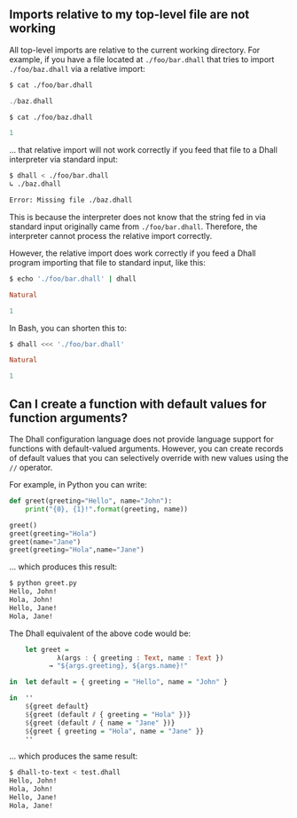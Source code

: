 ## Imports relative to my top-level file are not working

All top-level imports are relative to the current working directory.  For example, if you
have a file located at `./foo/bar.dhall` that tries to import `./foo/baz.dhall` via a
relative import:

```bash
$ cat ./foo/bar.dhall
```
```haskell
./baz.dhall
```
```bash
$ cat ./foo/baz.dhall
```
```haskell
1
```

... that relative import will not work correctly if you feed that file to a Dhall
interpreter via standard input:

```bash
$ dhall < ./foo/bar.dhall
↳ ./baz.dhall

Error: Missing file ./baz.dhall
```

This is because the interpreter does not know that the string fed in via standard
input originally came from `./foo/bar.dhall`.  Therefore, the interpreter cannot
process the relative import correctly.

However, the relative import does work correctly if you feed a Dhall program
importing that file to standard input, like this:

```bash
$ echo './foo/bar.dhall' | dhall
```
```haskell
Natural

1
```

In Bash, you can shorten this to:

```bash
$ dhall <<< './foo/bar.dhall'
```
```haskell
Natural

1
```

## Can I create a function with default values for function arguments?

The Dhall configuration language does not provide language support for functions with default-valued arguments.  However, you can create records of default values that you can selectively override with new values using the `//` operator.

For example, in Python you can write:

```python
def greet(greeting="Hello", name="John"):
    print("{0}, {1}!".format(greeting, name))

greet()
greet(greeting="Hola")
greet(name="Jane")
greet(greeting="Hola",name="Jane")
```

... which produces this result:

```bash
$ python greet.py
Hello, John!
Hola, John!
Hello, Jane!
Hola, Jane!
```

The Dhall equivalent of the above code would be:

```haskell
    let greet =
            λ(args : { greeting : Text, name : Text })
          → "${args.greeting}, ${args.name}!"

in  let default = { greeting = "Hello", name = "John" }

in  ''
    ${greet default}
    ${greet (default ⫽ { greeting = "Hola" })}
    ${greet (default ⫽ { name = "Jane" })}
    ${greet { greeting = "Hola", name = "Jane" }}
    ''
```

... which produces the same result:

```bash
$ dhall-to-text < test.dhall
Hello, John!
Hola, John!
Hello, Jane!
Hola, Jane!
```